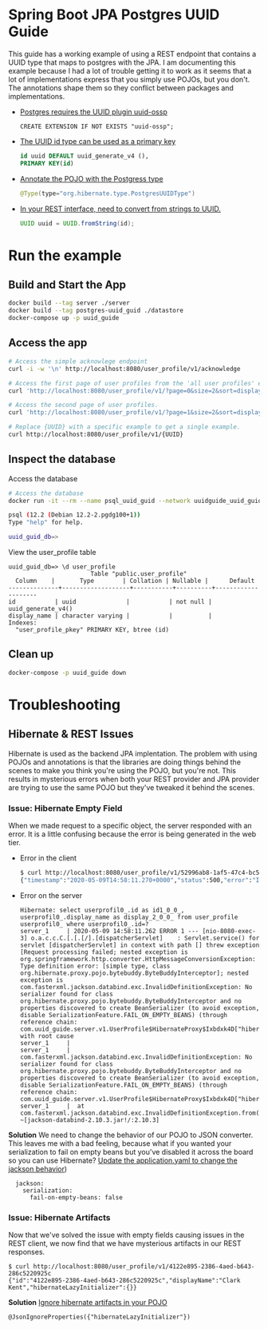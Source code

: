 # Spring Boot JPA Postgres UUID Guide

This guide has a working example of using a REST endpoint that contains a UUID type that maps to postgres with the JPA. I am documenting this example because I had a lot of trouble getting it to work as it seems that a lot of implementations express that you simply use POJOs, but you don't. The annotations shape them so they conflict between packages and implementations. 

* [Postgres requires the UUID plugin uuid-ossp](./datastore/docker-entrypoint-initdb.d/000_create_database.sh)
  ```
  CREATE EXTENSION IF NOT EXISTS "uuid-ossp";
  ```
* [The UUID id type can be used as a primary key](./datastore/docker-entrypoint-initdb.d/100_create_table_user_profile.sh)
  ```sql
  id uuid DEFAULT uuid_generate_v4 (),
  PRIMARY KEY(id)
  ```
* [Annotate the POJO with the Postgress type](./server/src/main/java/com/uuid_guide/server/v1/UserProfile.java) 
  ```java
  @Type(type="org.hibernate.type.PostgresUUIDType")
  ```

* [In your REST interface, need to convert from strings to UUID.](./server/src/main/java/com/uuid_guide/server/v1/UserService.java) 
   ```java
   UUID uuid = UUID.fromString(id);
   ```

# Run the example
## Build and Start the App
```bash
docker build --tag server ./server
docker build --tag postgres-uuid_guid ./datastore
docker-compose up -p uuid_guide
```

## Access the app
```bash
# Access the simple acknowlege endpoint
curl -i -w '\n' http://localhost:8080/user_profile/v1/acknowledge

# Access the first page of user profiles from the 'all user profiles' endpoint
curl 'http://localhost:8080/user_profile/v1/?page=0&size=2&sort=displayName&direction=DESC' | jq .

# Access the second page of user profiles.
curl 'http://localhost:8080/user_profile/v1/?page=1&size=2&sort=displayName&direction=DESC' | jq .

# Replace {UUID} with a specific example to get a single example.
curl http://localhost:8080/user_profile/v1/{UUID}
```

## Inspect the database
Access the database
  ```bash
  # Access the database
  docker run -it --rm --name psql_uuid_guid --network uuidguide_uuid_guide postgres:12 psql postgresql://uuid_guid_admin:'uuid_guid_password'@datastore:5432/uuid_guid_db

  psql (12.2 (Debian 12.2-2.pgdg100+1))
Type "help" for help.

uuid_guid_db=>
  ```

View the user_profile table
  ```
uuid_guid_db=> \d user_profile
                         Table "public.user_profile"
    Column    |       Type        | Collation | Nullable |      Default       
--------------+-------------------+-----------+----------+--------------------
 id           | uuid              |           | not null | uuid_generate_v4()
 display_name | character varying |           |          | 
Indexes:
    "user_profile_pkey" PRIMARY KEY, btree (id)
  ```

## Clean up
```bash
docker-compose -p uuid_guide down
```

# Troubleshooting

## Hibernate & REST Issues
Hibernate is used as the backend JPA implentation. The problem with using POJOs and annotations is that the libraries are doing things behind the scenes to make you think you're using the POJO, but you're not. This results in mysterious errors when both your REST provider and JPA provider are trying to use the same POJO but they've tweaked it behind the scenes.

### Issue: Hibernate Empty Field

When we made request to a specific object, the server responded with an error. It is a little confusing because the error is being generated in the web tier.
* Error in the client
  ```bash
  $ curl http://localhost:8080/user_profile/v1/52996ab8-1af5-47c4-bc59-fa957c79f873
  {"timestamp":"2020-05-09T14:58:11.270+0000","status":500,"error":"Internal Server Error","message":"Type definition error: [simple type, class org.hibernate.proxy.pojo.bytebuddy.ByteBuddyInterceptor]; nested exception is com.fasterxml.jackson.databind.exc.InvalidDefinitionException: No serializer found for class org.hibernate.proxy.pojo.bytebuddy.ByteBuddyInterceptor and no properties discovered to create BeanSerializer (to avoid exception, disable SerializationFeature.FAIL_ON_EMPTY_BEANS) (through reference chain: com.uuid_guide.server.v1.UserProfile$HibernateProxy$Ixbdxk4D[\"hibernateLazyInitializer\"])","path":"/user_profile/v1/52996ab8-1af5-47c4-bc59-fa957c79f873"}
  ```
* Error on the server
  ```
  Hibernate: select userprofil0_.id as id1_0_0_, userprofil0_.display_name as display_2_0_0_ from user_profile userprofil0_ where userprofil0_.id=?
  server_1     | 2020-05-09 14:58:11.262 ERROR 1 --- [nio-8080-exec-3] o.a.c.c.C.[.[.[/].[dispatcherServlet]    : Servlet.service() for servlet [dispatcherServlet] in context with path [] threw exception [Request processing failed; nested exception is org.springframework.http.converter.HttpMessageConversionException: Type definition error: [simple type, class org.hibernate.proxy.pojo.bytebuddy.ByteBuddyInterceptor]; nested exception is com.fasterxml.jackson.databind.exc.InvalidDefinitionException: No serializer found for class org.hibernate.proxy.pojo.bytebuddy.ByteBuddyInterceptor and no properties discovered to create BeanSerializer (to avoid exception, disable SerializationFeature.FAIL_ON_EMPTY_BEANS) (through reference chain: com.uuid_guide.server.v1.UserProfile$HibernateProxy$Ixbdxk4D["hibernateLazyInitializer"])] with root cause
  server_1     | 
  server_1     | com.fasterxml.jackson.databind.exc.InvalidDefinitionException: No serializer found for class org.hibernate.proxy.pojo.bytebuddy.ByteBuddyInterceptor and no properties discovered to create BeanSerializer (to avoid exception, disable SerializationFeature.FAIL_ON_EMPTY_BEANS) (through reference chain: com.uuid_guide.server.v1.UserProfile$HibernateProxy$Ixbdxk4D["hibernateLazyInitializer"])
  server_1     |  at com.fasterxml.jackson.databind.exc.InvalidDefinitionException.from(InvalidDefinitionException.java:77) ~[jackson-databind-2.10.3.jar!/:2.10.3]
  ```

**Solution**
We need to change the behavior of our POJO to JSON converter. This leaves me with a bad feeling, because what if you wanted your serialization to fail on empty beans but you've disabled it across the board so you can use Hibernate?
[Update the application.yaml to change the jackson behavior](./server/src/main/resources/application.yaml))
  ```
    jackson:
      serialization:
        fail-on-empty-beans: false
  ```       

### Issue: Hibernate Artifacts
Now that we've solved the issue with empty fields causing issues in the REST client, we now find that we have mysterious artifacts in our REST responses.

```
$ curl http://localhost:8080/user_profile/v1/4122e895-2386-4aed-b643-286c5220925c
{"id":"4122e895-2386-4aed-b643-286c5220925c","displayName":"Clark Kent","hibernateLazyInitializer":{}}
```
**Solution**
[Ignore hibernate artifacts in your POJO](server/src/main/java/com/uuid_guide/server/v1/UserProfile.java)
   ```
   @JsonIgnoreProperties({"hibernateLazyInitializer"})
   ```

